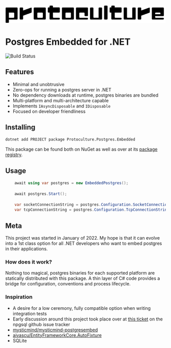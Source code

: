 ![protoculture](protoculture.png)
# Postgres Embedded for .NET

![Build Status](https://github.com/atrauzzi/protoculture-dotnet-postgres/actions/workflows/cicd.yml/badge.svg)

## Features

  - Minimal and unobtrusive
  - Zero-ops for running a postgres server in .NET 
  - No dependency downloads at runtime, postgres binaries are bundled
  - Multi-platform and multi-architecture capable
  - Implements `IAsyncDisposable` and `IDisposable`
  - Focused on developer friendliness

## Installing

```bash
dotnet add PROJECT package Protoculture.Postgres.Embedded
```

This package can be found both on NuGet as well as over at its [package registry](https://github.com/atrauzzi/protoculture-dotnet-postgres/packages).

## Usage

```c#
    await using var postgres = new EmbeddedPostgres();
    
    await postgres.Start();
    
    var socketConnectionString = postgres.Configuration.SocketConnectionString;
    var tcpConnectionString = postgres.Configuration.TcpConnectionString;
```

## Meta

This project was started in January of 2022. My hope is that it can evolve into a 1st class option for all .NET developers who want to embed postgres in their applications.

### How does it work?

Nothing too magical, postgres binaries for each supported platform are statically distributed with this package. A thin layer of C# code provides a bridge for configuration, conventions and process lifecycle.

### Inspiration

 - A desire for a low ceremony, fully compatible option when writing integration tests
 - Early discussion around this project took place over at [this ticket](https://github.com/npgsql/npgsql/issues/4266) on the npgsql github issue tracker
 - [mysticmind/mysticmind-postgresembed](https://github.com/mysticmind/mysticmind-postgresembed/issues/10)
 - [aivascu/EntityFrameworkCore.AutoFixture](https://github.com/aivascu/EntityFrameworkCore.AutoFixture/issues/101)
 - SQLite


